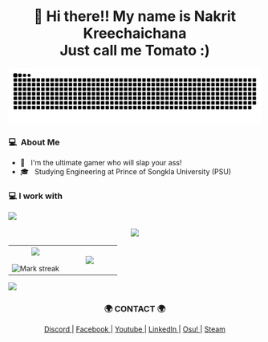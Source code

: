 <h1 align="center">
  👋 Hi there!! My name is Nakrit Kreechaichana </br>
  Just call me Tomato :)
</h1>

<p align="center">
  <img src="https://github.com/DHANOLA/DHANOLA/raw/output/github-contribution-grid-snake.svg" alt="snake"></center>
</p>

### 💻 &nbsp;About Me 

- 🤔 &nbsp; I'm the ultimate gamer who will slap your ass!
- 🎓 &nbsp; Studying Engineering at Prince of Songkla University (PSU)

### 💻 I work with

  <img src="https://skillicons.dev/icons?i=js,ts,html,css,arduino,docker,git,ae,pr,ps,py,react,vscode,github,gitlab" height="50"/>

<p  align="center">
<img src="https://user-images.githubusercontent.com/73097560/115834477-dbab4500-a447-11eb-908a-139a6edaec5c.gif"> 
<table border="0" align="center">
<tr border="0">
 
<td width="50%" align="center">
  <img  align="center"  src="https://github-readme-stats.vercel.app/api?username=MrTomato77&show_icons=true&theme=radical" />
  <br></br>
  <img  title="🔥 Get streak stats for your profile at git.io/streak-stats" alt="Mark streak" src="https://github-readme-streak-stats.herokuapp.com?user=MrTomato77&theme=dark&date_format=j%20M%5B%20Y%5D" />
</td>

<td width="50%" align="center">
  <img  align="center"  src="https://github-readme-stats.vercel.app/api/top-langs/?username=anuraghazra&theme=radical"/>
</td>

</tr>
</table>

<img src="https://user-images.githubusercontent.com/73097560/115834477-dbab4500-a447-11eb-908a-139a6edaec5c.gif">
</p>  
           


<h3 align="center">
  🌍 CONTACT 🌍
</h3>

<p align="center">
  <a href="https://discordapp.com/users/Mr.Tomato#2217"> Discord </a>
  |
  <a href="https://web.facebook.com/profile.php?id=100014782152313"> Facebook </a>
  |
  <a href="https://youtube.com/c/MrTomatoSan"> Youtube </a>
  |
  <a href="https://www.linkedin.com/in/nakrit-krechaichana-775b7624b/"> LinkedIn </a>
  |
  <a href="https://osu.ppy.sh/users/14476749"> Osu! </a>
  |
  <a href="https://steamcommunity.com/profiles/76561198372198081"> Steam </a>
</p>
